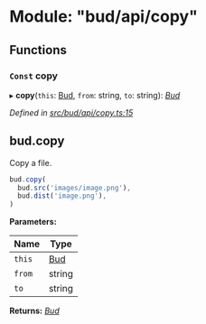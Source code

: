 # Module: "bud/api/copy"

## Functions

### `Const` copy

▸ **copy**(`this`: [Bud](_bud_util_types_.md#bud), `from`: string, `to`: string): *[Bud](_bud_util_types_.md#bud)*

*Defined in [src/bud/api/copy.ts:15](https://github.com/roots/bud-support/blob/bd00b72/src/bud/api/copy.ts#L15)*

## bud.copy

Copy a file.

```js
bud.copy(
  bud.src('images/image.png'),
  bud.dist('image.png'),
)
```

**Parameters:**

Name | Type |
------ | ------ |
`this` | [Bud](_bud_util_types_.md#bud) |
`from` | string |
`to` | string |

**Returns:** *[Bud](_bud_util_types_.md#bud)*
